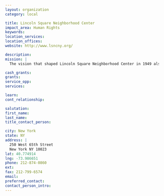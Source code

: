 ```yaml
---
layout: organization
category: local

title: Lincoln Square Neighborhood Center
impact_area: Human Rights
keywords: 
location_services: 
location_offices: 
website: http://www.lsncny.org/

description: 
mission: |
  The vision that shaped Lincoln Square Neighborhood Center in 1949 also shaped the Settlement House movement begun over 100 years ago. Throughout this city, neighbors stood up and took responsibility for each other, working cooperatively to build networks or services to support and empower all who lived there. The result was a groundswell of neighborhoods where people could live safely, nurture their children, and participate in their own success.work in this community.

cash_grants: 
grants: 
service_opp: 
services: 

learn: 
cont_relationship: 

salutation: 
first_name: 
last_name: 
title_contact_person: 

city: New York
state: NY
address: |
  250 West 65th Street     
  New York NY 10023
lat: 40.774914
lng: -73.986651
phone: 212-874-0860
ext: 
fax: 212-799-6574
email: 
preferred_contact: 
contact_person_intro: 
---
```

